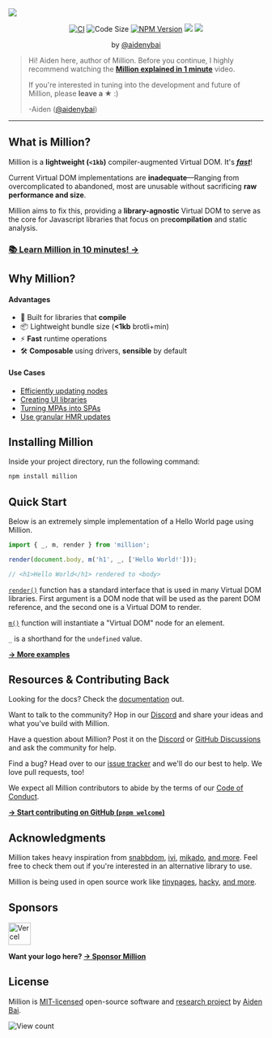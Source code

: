 <a href="https://millionjs.org">
  <img src="https://raw.githubusercontent.com/aidenybai/million/main/.github/assets/banner.svg" />
</a>

<p align="center">
  <a href="https://github.com/aidenybai/million/actions/workflows/ci.yml" target="_blank"><img src="https://img.shields.io/github/workflow/status/aidenybai/million/CI?style=flat&colorA=000000&colorB=000000" alt="CI" /></a>
  <img src="https://badgen.net/badgesize/brotli/https/unpkg.com/million/dist/code-size-measurement.js?color=000000&labelColor=00000&label=bundle%20size" alt="Code Size" />
  <a href="https://www.npmjs.com/package/million" target="_blank"><img src="https://img.shields.io/npm/v/million?style=flat&colorA=000000&colorB=000000" alt="NPM Version" /></a>
  <a href="https://coveralls.io/github/aidenybai/million" target="_blank"><img src="https://img.shields.io/coveralls/github/aidenybai/million?style=flat&colorA=000000&colorB=000000" /></a>
  <a href="https://discord.gg/X9yFbcV2rF" target="_blank"><img src="https://img.shields.io/discord/938129049539186758?style=flat&colorA=000000&colorB=000000&label=discord&logo=discord&logoColor=ffffff" /></a>
</p>

<p align="center">
by <a href="https://github.com/aidenybai">@aidenybai</a>
</p>

> Hi! Aiden here, author of Million. Before you continue, I highly recommend watching the [**Million explained in 1 minute**](https://www.youtube.com/watch?v=28SMGi-6mNc) video.
>
> If you're interested in tuning into the development and future of Million, please **leave a ★** :)
>
> -Aiden ([@aidenybai](https://github.com/aidenybai))

---

## What is Million?

Million is a **lightweight (`<1kb`)** compiler-augmented Virtual DOM. It's [**_fast_**](https://millionjs.org/benchmarks)!

Current Virtual DOM implementations are **inadequate**—Ranging from overcomplicated to abandoned, most are unusable without sacrificing **raw performance and size**.

Million aims to fix this, providing a **library-agnostic** Virtual DOM to serve as the core for Javascript libraries that focus on pre**compilation** and static analysis.

### [**📚 Learn Million in 10 minutes! →**](https://millionjs.org/docs/start-here)

## Why Million?

#### Advantages

- 🦁 Built for libraries that **compile**
- 📦 Lightweight bundle size (**<1kb** brotli+min)
- ⚡ **Fast** runtime operations
- 🛠️ **Composable** using drivers, **sensible** by default

#### Use Cases

- [Efficiently updating nodes](https://millionjs.org/docs/api/basics/render)
- [Creating UI libraries](https://github.com/aidenybai/hacky)
- [Turning MPAs into SPAs](https://millionjs.org/docs/api/advanced/router)
- [Use granular HMR updates](https://millionjs.org/docs/tooling/ssg-ssr)

## Installing Million

Inside your project directory, run the following command:

```sh
npm install million
```

## Quick Start

Below is an extremely simple implementation of a Hello World page using Million.

```js
import { _, m, render } from 'million';

render(document.body, m('h1', _, ['Hello World!']));

// <h1>Hello World</h1> rendered to <body>
```

[`render()`](https://millionjs.org/docs/api/basics/render) function has a standard interface that is used in many Virtual DOM libraries. First argument is a DOM node that will be used as the parent DOM reference, and the second one is a Virtual DOM to render.

[`m()`](https://millionjs.org/docs/api/basics/m) function will instantiate a "Virtual DOM" node for an element.

`_` is a shorthand for the `undefined` value.

[**→ More examples**](https://millionjs.org/docs/start-here)

## Resources & Contributing Back

Looking for the docs? Check the [documentation](https://millionjs.org) out.

Want to talk to the community? Hop in our [Discord](https://discord.gg/X9yFbcV2rF) and share your ideas and what you've build with Million.

Have a question about Million? Post it on the [Discord](https://discord.gg/X9yFbcV2rF) or [GitHub Discussions](https://github.com/aidenybai/million/discussions) and ask the community for help.

Find a bug? Head over to our [issue tracker](https://github.com/aidenybai/million/issues) and we'll do our best to help. We love pull requests, too!

We expect all Million contributors to abide by the terms of our [Code of Conduct](https://github.com/aidenybai/million/blob/main/.github/CODE_OF_CONDUCT.md).

[**→ Start contributing on GitHub (`pnpm welcome`)**](https://github.com/aidenybai/million/blob/main/.github/CONTRIBUTING.md)

## Acknowledgments

Million takes heavy inspiration from [snabbdom](https://github.com/snabbdom/snabbdom), [ivi](https://github.com/localvoid/ivi), [mikado](https://github.com/nextapps-de/mikado), [and more](https://krausest.github.io/js-framework-benchmark/2021/table_chrome_96.0.4664.45.html). Feel free to check them out if you're interested in an alternative library to use.

Million is being used in open source work like [tinypages](https://github.com/Borrus-sudo/tinypages), [hacky](https://github.com/aidenybai/hacky), [and more](https://github.com/aidenybai/million/network/dependents).

## Sponsors

<a href="https://vercel.com/?utm_source=millionjs&utm_campaign=oss" target="_blank"><img height="44" src="https://raw.githubusercontent.com/aidenybai/million/main/.github/assets/vercel-logo.svg" alt="Vercel"></a>

**Want your logo here? [→ Sponsor Million](https://github.com/sponsors/aidenybai)**

## License

Million is [MIT-licensed](LICENSE) open-source software and [research project](https://arxiv.org/abs/2202.08409) by [Aiden Bai](https://aidenybai.com).

![View count](https://hits.link/hits?url=https://github.com/aidenybai/million&bgRight=000&bgLeft=000)

